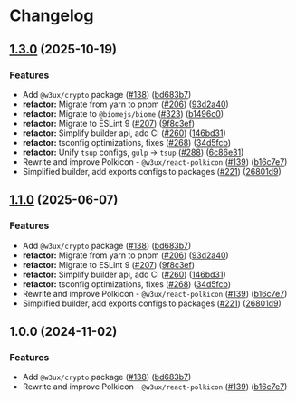 # Changelog

## [1.3.0](https://github.com/w3ux/w3ux-library/compare/crypto-source-v1.2.1...crypto-source-v1.3.0) (2025-10-19)


### Features

* Add `@w3ux/crypto` package ([#138](https://github.com/w3ux/w3ux-library/issues/138)) ([bd683b7](https://github.com/w3ux/w3ux-library/commit/bd683b7a6ed149d2778274ddb92d5694ade2a5bc))
* **refactor:** Migrate from yarn to pnpm ([#206](https://github.com/w3ux/w3ux-library/issues/206)) ([93d2a40](https://github.com/w3ux/w3ux-library/commit/93d2a40cc0c455936022ef6a89bc18999d7928e5))
* **refactor:** Migrate to `@biomejs/biome` ([#323](https://github.com/w3ux/w3ux-library/issues/323)) ([b1496c0](https://github.com/w3ux/w3ux-library/commit/b1496c061f75802e7683a21bb1f95efbded62764))
* **refactor:** Migrate to ESLint 9 ([#207](https://github.com/w3ux/w3ux-library/issues/207)) ([9f8c3ef](https://github.com/w3ux/w3ux-library/commit/9f8c3ef4c5a3ff23c5ad7d5885fd0dad0ee75c7b))
* **refactor:** Simplify builder api, add CI ([#260](https://github.com/w3ux/w3ux-library/issues/260)) ([146bd31](https://github.com/w3ux/w3ux-library/commit/146bd313b23711d08c5af92dd63ec615e937b050))
* **refactor:** tsconfig optimizations, fixes ([#268](https://github.com/w3ux/w3ux-library/issues/268)) ([34d5fcb](https://github.com/w3ux/w3ux-library/commit/34d5fcbadc461295fd8642f70fc0d4a3aaa43c25))
* **refactor:** Unify `tsup` configs, `gulp` -&gt; `tsup` ([#288](https://github.com/w3ux/w3ux-library/issues/288)) ([6c86e31](https://github.com/w3ux/w3ux-library/commit/6c86e31f5ae47dac0fd5bf20583674e189b38966))
* Rewrite and improve Polkicon - `@w3ux/react-polkicon` ([#139](https://github.com/w3ux/w3ux-library/issues/139)) ([b16c7e7](https://github.com/w3ux/w3ux-library/commit/b16c7e7cfd5be4ffa0384bbe9e5406b330dbf0a3))
* Simplified builder, add exports configs to packages ([#221](https://github.com/w3ux/w3ux-library/issues/221)) ([26801d9](https://github.com/w3ux/w3ux-library/commit/26801d94abe6524efc053085b89f6a359ec6316b))

## [1.1.0](https://github.com/w3ux/w3ux-library/compare/crypto-source-v1.0.2...crypto-source-v1.1.0) (2025-06-07)


### Features

* Add `@w3ux/crypto` package ([#138](https://github.com/w3ux/w3ux-library/issues/138)) ([bd683b7](https://github.com/w3ux/w3ux-library/commit/bd683b7a6ed149d2778274ddb92d5694ade2a5bc))
* **refactor:** Migrate from yarn to pnpm ([#206](https://github.com/w3ux/w3ux-library/issues/206)) ([93d2a40](https://github.com/w3ux/w3ux-library/commit/93d2a40cc0c455936022ef6a89bc18999d7928e5))
* **refactor:** Migrate to ESLint 9 ([#207](https://github.com/w3ux/w3ux-library/issues/207)) ([9f8c3ef](https://github.com/w3ux/w3ux-library/commit/9f8c3ef4c5a3ff23c5ad7d5885fd0dad0ee75c7b))
* **refactor:** Simplify builder api, add CI ([#260](https://github.com/w3ux/w3ux-library/issues/260)) ([146bd31](https://github.com/w3ux/w3ux-library/commit/146bd313b23711d08c5af92dd63ec615e937b050))
* **refactor:** tsconfig optimizations, fixes ([#268](https://github.com/w3ux/w3ux-library/issues/268)) ([34d5fcb](https://github.com/w3ux/w3ux-library/commit/34d5fcbadc461295fd8642f70fc0d4a3aaa43c25))
* Rewrite and improve Polkicon - `@w3ux/react-polkicon` ([#139](https://github.com/w3ux/w3ux-library/issues/139)) ([b16c7e7](https://github.com/w3ux/w3ux-library/commit/b16c7e7cfd5be4ffa0384bbe9e5406b330dbf0a3))
* Simplified builder, add exports configs to packages ([#221](https://github.com/w3ux/w3ux-library/issues/221)) ([26801d9](https://github.com/w3ux/w3ux-library/commit/26801d94abe6524efc053085b89f6a359ec6316b))

## 1.0.0 (2024-11-02)


### Features

* Add `@w3ux/crypto` package ([#138](https://github.com/w3ux/w3ux-library/issues/138)) ([bd683b7](https://github.com/w3ux/w3ux-library/commit/bd683b7a6ed149d2778274ddb92d5694ade2a5bc))
* Rewrite and improve Polkicon - `@w3ux/react-polkicon` ([#139](https://github.com/w3ux/w3ux-library/issues/139)) ([b16c7e7](https://github.com/w3ux/w3ux-library/commit/b16c7e7cfd5be4ffa0384bbe9e5406b330dbf0a3))
